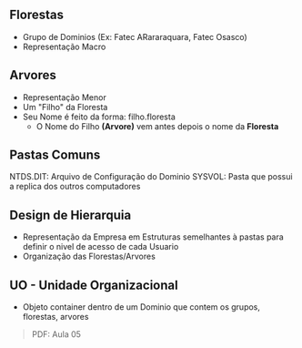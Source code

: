 ## Florestas

- Grupo de Dominios (Ex: Fatec ARararaquara, Fatec Osasco)
- Representação Macro

## Arvores

- Representação Menor
- Um "Filho" da Floresta
- Seu Nome é feito da forma: filho.floresta
  - O Nome do Filho **(Arvore)** vem antes depois o nome da **Floresta**

## Pastas Comuns

NTDS.DIT: Arquivo de Configuração do Dominio
SYSVOL: Pasta que possui a replica dos outros computadores

## Design de Hierarquia

- Representação da Empresa em Estruturas semelhantes à pastas para definir o nivel de acesso de cada Usuario
- Organização das Florestas/Arvores

## UO - Unidade Organizacional

- Objeto container dentro de um Dominio que contem os grupos, florestas, arvores

> PDF: Aula 05